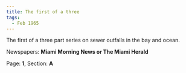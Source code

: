 ```yaml
---  
title: The first of a three  
tags:  
  - Feb 1965  
---  
```

  
The first of a three part series on sewer outfalls in the bay and ocean.  
  
Newspapers: **Miami Morning News or The Miami Herald**  
  
Page: **1**, Section: **A** 
